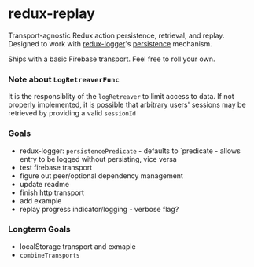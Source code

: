 # redux-replay
Transport-agnostic Redux action persistence, retrieval, and replay. 
Designed to work with [redux-logger](https://github.com/evgenyrodionov/redux-logger)'s [persistence](https://github.com/evgenyrodionov/redux-logger/pull/197) mechanism.

Ships with a basic Firebase transport. Feel free to roll your own.

### Note about `LogRetreaverFunc`
It is the responsiblity of the `logRetreaver` to limit access to data. If not properly implemented, it is possible that arbitrary users' sessions may be retrieved by providing a valid `sessionId`

### Goals
- redux-logger: `persistencePredicate` - defaults to `predicate - allows entry to be logged without persisting, vice versa
- test firebase transport
- figure out peer/optional dependency management
- update readme
- finish http transport
- add example
- replay progress indicator/logging - verbose flag?

### Longterm Goals
- localStorage transport and exmaple
- `combineTransports`
